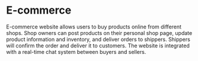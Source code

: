 # E-commerce

E-commerce website allows users to buy products online from different shops. Shop owners can post products on their personal shop page, update product information and inventory, and deliver orders to shippers. Shippers will confirm the order and deliver it to customers. The website is integrated with a real-time chat system between buyers and sellers.
